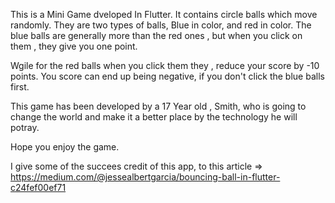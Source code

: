 This is a Mini Game dveloped In Flutter. It contains circle balls which move randomly. They are two types of balls, Blue in color, and red in color. The blue balls are generally more than the red ones , but when you click on them , they give you one point.

Wgile for the red balls when you click them they , reduce your score by -10 points. You score can end up being negative, if you don't click the blue balls first.

This game has been developed by a 17 Year old , Smith, who is going to change the world and make it a better place by the technology he will potray.

Hope you enjoy the game.

I give some of the succees credit of this app, to this article => https://medium.com/@jessealbertgarcia/bouncing-ball-in-flutter-c24fef00ef71


